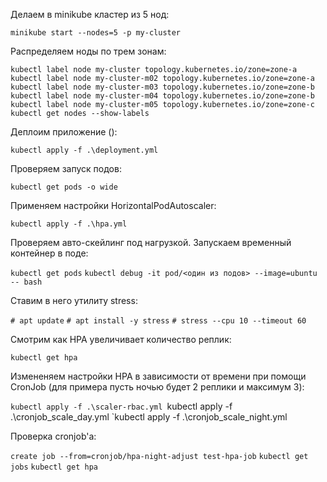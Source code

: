 Делаем в minikube кластер из 5 нод:

`minikube start --nodes=5 -p my-cluster`

Распределяем ноды по трем зонам:

`kubectl label node my-cluster topology.kubernetes.io/zone=zone-a`
`kubectl label node my-cluster-m02 topology.kubernetes.io/zone=zone-a`
`kubectl label node my-cluster-m03 topology.kubernetes.io/zone=zone-b`
`kubectl label node my-cluster-m04 topology.kubernetes.io/zone=zone-b`
`kubectl label node my-cluster-m05 topology.kubernetes.io/zone=zone-c`
`kubectl get nodes --show-labels`

Деплоим приложение ():

`kubectl apply -f .\deployment.yml`

Проверяем запуск подов:

`kubectl get pods -o wide`

Применяем настройки HorizontalPodAutoscaler:

`kubectl apply -f .\hpa.yml`

Проверяем авто-скейлинг под нагрузкой.
Запускаем временный контейнер в поде:

`kubectl get pods`
`kubectl debug -it pod/<один из подов> --image=ubuntu -- bash`

Ставим в него утилиту stress:

`# apt update`
`# apt install -y stress`
`# stress --cpu 10 --timeout 60`

Смотрим как HPA увеличивает количество реплик:

`kubectl get hpa`

Измененяем настройки HPA в зависимости от времени при помощи CronJob (для примера пусть ночью будет 2 реплики и максимум 3):

`kubectl apply -f .\scaler-rbac.yml
`kubectl apply -f .\cronjob_scale_day.yml
`kubectl apply -f .\cronjob_scale_night.yml

Проверка cronjob'a:

`create job --from=cronjob/hpa-night-adjust test-hpa-job`
`kubectl get jobs`
`kubectl get hpa`

